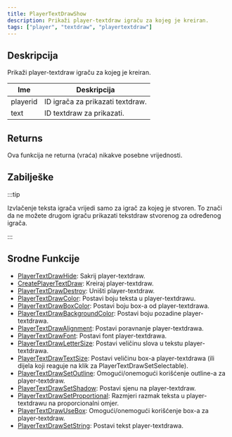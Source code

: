 ```yaml
---
title: PlayerTextDrawShow
description: Prikaži player-textdraw igraču za kojeg je kreiran.
tags: ["player", "textdraw", "playertextdraw"]
---
```


## Deskripcija

Prikaži player-textdraw igraču za kojeg je kreiran.

| Ime      | Deskripcija                      |
| -------- | -------------------------------- |
| playerid | ID igrača za prikazati textdraw. |
| text     | ID textdraw za prikazati.        |

## Returns

Ova funkcija ne returna (vraća) nikakve posebne vrijednosti.

## Zabilješke

:::tip

Izvlačenje teksta igrača vrijedi samo za igrač za kojeg je stvoren. To znači da ne možete drugom igraču prikazati tekstdraw stvorenog za određenog igrača.

:::

## Srodne Funkcije

- [PlayerTextDrawHide](PlayerTextDrawHide): Sakrij player-textdraw.
- [CreatePlayerTextDraw](CreatePlayerTextDraw): Kreiraj player-textdraw.
- [PlayerTextDrawDestroy](PlayerTextDrawDestroy): Uništi player-textdraw.
- [PlayerTextDrawColor](PlayerTextDrawColor): Postavi boju teksta u player-textdrawu.
- [PlayerTextDrawBoxColor](PlayerTextDrawBoxColor): Postavi boju box-a od player-textdrawa.
- [PlayerTextDrawBackgroundColor](PlayerTextDrawBackgroundColor): Postavi boju pozadine player-textdrawa.
- [PlayerTextDrawAlignment](PlayerTextDrawAlignment): Postavi poravnanje player-textdrawa.
- [PlayerTextDrawFont](PlayerTextDrawFont): Postavi font player-textdrawa.
- [PlayerTextDrawLetterSize](PlayerTextDrawLetterSize): Postavi veličinu slova u tekstu player-textdrawa.
- [PlayerTextDrawTextSize](PlayerTextDrawTextSize): Postavi veličinu box-a player-textdrawa (ili dijela koji reaguje na klik za PlayerTextDrawSetSelectable).
- [PlayerTextDrawSetOutline](PlayerTextDrawSetOutline): Omogući/onemogući korišćenje outline-a za player-textdraw.
- [PlayerTextDrawSetShadow](PlayerTextDrawSetShadow): Postavi sjenu na player-textdraw.
- [PlayerTextDrawSetProportional](PlayerTextDrawSetProportional): Razmjeri razmak teksta u player-textdrawu na proporcionalni omjer.
- [PlayerTextDrawUseBox](PlayerTextDrawUseBox): Omogući/onemogući korišćenje box-a za player-textdraw.
- [PlayerTextDrawSetString](PlayerTextDrawSetString): Postavi tekst player-textdrawa.
